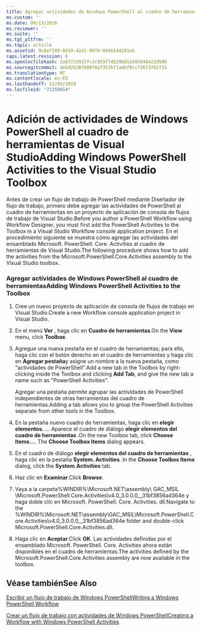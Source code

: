 ```yaml
---
title: Agregar actividades de Windows PowerShell al cuadro de herramientas de Visual Studio | Microsoft Docs
ms.custom: ''
ms.date: 09/13/2016
ms.reviewer: ''
ms.suite: ''
ms.tgt_pltfrm: ''
ms.topic: article
ms.assetid: 9c8ef289-0659-42d1-9976-044b144201eb
caps.latest.revision: 6
ms.openlocfilehash: 2a8372d937fc3c959f7d829bb52495048423d506
ms.sourcegitcommit: debd2b38fb8070a7357bf1a4bf9cc736f3702f31
ms.translationtype: MT
ms.contentlocale: es-ES
ms.lasthandoff: 12/05/2019
ms.locfileid: "72359654"
---
```

# <a name="adding-windows-powershell-activities-to-the-visual-studio-toolbox"></a><span data-ttu-id="bbc92-102">Adición de actividades de Windows PowerShell al cuadro de herramientas de Visual Studio</span><span class="sxs-lookup"><span data-stu-id="bbc92-102">Adding Windows PowerShell Activities to the Visual Studio Toolbox</span></span>

<span data-ttu-id="bbc92-103">Antes de crear un flujo de trabajo de PowerShell mediante Diseñador de flujo de trabajo, primero debe agregar las actividades de PowerShell al cuadro de herramientas en un proyecto de aplicación de consola de flujos de trabajo de Visual Studio.</span><span class="sxs-lookup"><span data-stu-id="bbc92-103">Before you author a PowerShell Workflow using Workflow Designer, you must first add the PowerShell Activities to the Toolbox in a Visual Studio Workflow console application project.</span></span> <span data-ttu-id="bbc92-104">En el procedimiento siguiente se muestra cómo agregar las actividades del ensamblado Microsoft. PowerShell. Core. Activities al cuadro de herramientas de Visual Studio.</span><span class="sxs-lookup"><span data-stu-id="bbc92-104">The following procedure shows how to add the activities from the Microsoft.PowerShell.Core.Activities assembly to the Visual Studio toolbox.</span></span>

### <a name="adding-windows-powershell-activities-to-the-toolbox"></a><span data-ttu-id="bbc92-105">Agregar actividades de Windows PowerShell al cuadro de herramientas</span><span class="sxs-lookup"><span data-stu-id="bbc92-105">Adding Windows PowerShell Activities to the Toolbox</span></span>

1. <span data-ttu-id="bbc92-106">Cree un nuevo proyecto de aplicación de consola de flujos de trabajo en Visual Studio.</span><span class="sxs-lookup"><span data-stu-id="bbc92-106">Create a new Workflow console application project in Visual Studio.</span></span>

2. <span data-ttu-id="bbc92-107">En el menú **Ver** , haga clic en **Cuadro de herramientas**.</span><span class="sxs-lookup"><span data-stu-id="bbc92-107">On the **View** menu, click **Toolbox**.</span></span>

3. <span data-ttu-id="bbc92-108">Agregue una nueva pestaña en el cuadro de herramientas; para ello, haga clic con el botón derecho en el cuadro de herramientas y haga clic en **Agregar pestaña**y asigne un nombre a la nueva pestaña, como "actividades de PowerShell".</span><span class="sxs-lookup"><span data-stu-id="bbc92-108">Add a new tab in the Toolbox by right-clicking inside the Toolbox and clicking **Add Tab**, and give the new tab a name such as "PowerShell Activities".</span></span>

   <span data-ttu-id="bbc92-109">Agregar una pestaña permite agrupar las actividades de PowerShell independientes de otras herramientas del cuadro de herramientas.</span><span class="sxs-lookup"><span data-stu-id="bbc92-109">Adding a tab allows you to group the PowerShell Activities separate from other tools in the Toolbox.</span></span>

4. <span data-ttu-id="bbc92-110">En la pestaña nuevo cuadro de herramientas, haga clic en **elegir elementos.** ... Aparece el cuadro de diálogo **elegir elementos del cuadro de herramientas** .</span><span class="sxs-lookup"><span data-stu-id="bbc92-110">On the new Toolbox tab, click **Choose Items...**. The **Choose Toolbox Items** dialog appears.</span></span>

5. <span data-ttu-id="bbc92-111">En el cuadro de diálogo **elegir elementos del cuadro de herramientas** , haga clic en la pestaña **System. Activities** .</span><span class="sxs-lookup"><span data-stu-id="bbc92-111">In the **Choose Toolbox Items** dialog, click the **System.Activities** tab.</span></span>

6. <span data-ttu-id="bbc92-112">Haz clic en **Examinar**.</span><span class="sxs-lookup"><span data-stu-id="bbc92-112">Click **Browse**.</span></span>

7. <span data-ttu-id="bbc92-113">Vaya a la carpeta%WINDIR%\Microsoft.NET\assembly\ GAC_MSIL \Microsoft.PowerShell.Core.Activities\v4.0_3.0.0.0__31bf3856ad364e y haga doble clic en Microsoft. PowerShell. Core. Activities. dll.</span><span class="sxs-lookup"><span data-stu-id="bbc92-113">Navigate to the %WINDIR%\Microsoft.NET\assembly\GAC_MSIL\Microsoft.PowerShell.Core.Activities\v4.0_3.0.0.0__31bf3856ad364e folder and double-click Microsoft.PowerShell.Core.Activities.dll.</span></span>

8. <span data-ttu-id="bbc92-114">Haga clic en **Aceptar**.</span><span class="sxs-lookup"><span data-stu-id="bbc92-114">Click **OK**.</span></span> <span data-ttu-id="bbc92-115">Las actividades definidas por el ensamblado Microsoft. PowerShell. Core. Activities ahora están disponibles en el cuadro de herramientas.</span><span class="sxs-lookup"><span data-stu-id="bbc92-115">The activities defined by the Microsoft.PowerShell.Core.Activities assembly are now available in the toolbox.</span></span>

## <a name="see-also"></a><span data-ttu-id="bbc92-116">Véase también</span><span class="sxs-lookup"><span data-stu-id="bbc92-116">See Also</span></span>

[<span data-ttu-id="bbc92-117">Escribir un flujo de trabajo de Windows PowerShell</span><span class="sxs-lookup"><span data-stu-id="bbc92-117">Writing a Windows PowerShell Workflow</span></span>](./writing-a-windows-powershell-workflow.md)

[<span data-ttu-id="bbc92-118">Crear un flujo de trabajo con actividades de Windows PowerShell</span><span class="sxs-lookup"><span data-stu-id="bbc92-118">Creating a Workflow with Windows PowerShell Activities</span></span>](./creating-a-workflow-with-windows-powershell-activities.md)
